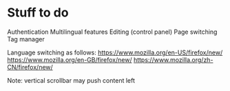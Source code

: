 # Stuff to do
Authentication
Multilingual features
Editing (control panel)
Page switching
Tag manager

Language switching as follows:
https://www.mozilla.org/en-US/firefox/new/
https://www.mozilla.org/en-GB/firefox/new/
https://www.mozilla.org/zh-CN/firefox/new/

Note: vertical scrollbar may push content left